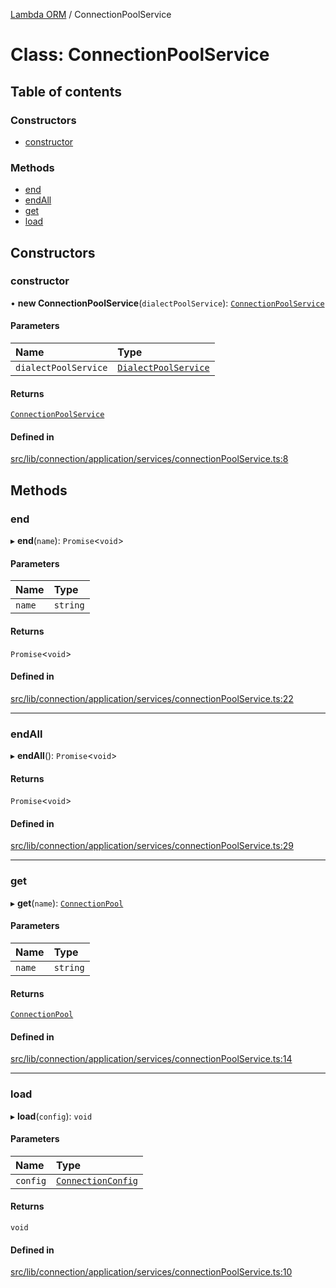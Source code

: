 [Lambda ORM](../README.md) / ConnectionPoolService

# Class: ConnectionPoolService

## Table of contents

### Constructors

- [constructor](ConnectionPoolService.md#constructor)

### Methods

- [end](ConnectionPoolService.md#end)
- [endAll](ConnectionPoolService.md#endall)
- [get](ConnectionPoolService.md#get)
- [load](ConnectionPoolService.md#load)

## Constructors

### constructor

• **new ConnectionPoolService**(`dialectPoolService`): [`ConnectionPoolService`](ConnectionPoolService.md)

#### Parameters

| Name | Type |
| :------ | :------ |
| `dialectPoolService` | [`DialectPoolService`](DialectPoolService.md) |

#### Returns

[`ConnectionPoolService`](ConnectionPoolService.md)

#### Defined in

[src/lib/connection/application/services/connectionPoolService.ts:8](https://github.com/FlavioLionelRita/lambdaorm/blob/ba89e56a/src/lib/connection/application/services/connectionPoolService.ts#L8)

## Methods

### end

▸ **end**(`name`): `Promise`\<`void`\>

#### Parameters

| Name | Type |
| :------ | :------ |
| `name` | `string` |

#### Returns

`Promise`\<`void`\>

#### Defined in

[src/lib/connection/application/services/connectionPoolService.ts:22](https://github.com/FlavioLionelRita/lambdaorm/blob/ba89e56a/src/lib/connection/application/services/connectionPoolService.ts#L22)

___

### endAll

▸ **endAll**(): `Promise`\<`void`\>

#### Returns

`Promise`\<`void`\>

#### Defined in

[src/lib/connection/application/services/connectionPoolService.ts:29](https://github.com/FlavioLionelRita/lambdaorm/blob/ba89e56a/src/lib/connection/application/services/connectionPoolService.ts#L29)

___

### get

▸ **get**(`name`): [`ConnectionPool`](../interfaces/ConnectionPool.md)

#### Parameters

| Name | Type |
| :------ | :------ |
| `name` | `string` |

#### Returns

[`ConnectionPool`](../interfaces/ConnectionPool.md)

#### Defined in

[src/lib/connection/application/services/connectionPoolService.ts:14](https://github.com/FlavioLionelRita/lambdaorm/blob/ba89e56a/src/lib/connection/application/services/connectionPoolService.ts#L14)

___

### load

▸ **load**(`config`): `void`

#### Parameters

| Name | Type |
| :------ | :------ |
| `config` | [`ConnectionConfig`](../interfaces/ConnectionConfig.md) |

#### Returns

`void`

#### Defined in

[src/lib/connection/application/services/connectionPoolService.ts:10](https://github.com/FlavioLionelRita/lambdaorm/blob/ba89e56a/src/lib/connection/application/services/connectionPoolService.ts#L10)
